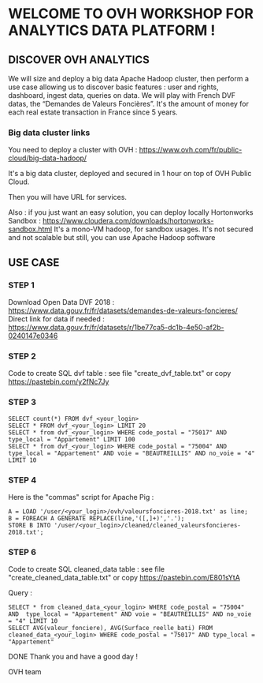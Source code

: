 # WELCOME TO OVH WORKSHOP FOR ANALYTICS DATA PLATFORM !




## DISCOVER OVH ANALYTICS

We will size and deploy a big data Apache Hadoop cluster, then perform a use case allowing us to discover basic features : user and rights, dashboard, ingest data, queries on data.
We will play with French DVF datas, the “Demandes de Valeurs Foncières”.
It's the amount of money for each real estate transaction in France since 5 years.


### Big data cluster links

You need to deploy a cluster with OVH : https://www.ovh.com/fr/public-cloud/big-data-hadoop/

It's a big data cluster, deployed and secured in 1 hour on top of OVH Public Cloud.

Then you will have URL for services.

Also : if you just want an easy solution, you can deploy locally Hortonworks Sandbox : 
https://www.cloudera.com/downloads/hortonworks-sandbox.html
It's a mono-VM hadoop, for sandbox usages. It's not secured and not scalable but still, you can use Apache Hadoop software



## USE CASE

### STEP 1

Download Open Data DVF 2018 : https://www.data.gouv.fr/fr/datasets/demandes-de-valeurs-foncieres/ 
Direct link for data if needed : https://www.data.gouv.fr/fr/datasets/r/1be77ca5-dc1b-4e50-af2b-0240147e0346


### STEP 2

Code to create SQL dvf table : see file "create_dvf_table.txt" or copy https://pastebin.com/y2fNc7Jy


### STEP 3

```
SELECT count(*) FROM dvf_<your_login>
SELECT * FROM dvf_<your_login> LIMIT 20
SELECT * from dvf_<your_login> WHERE code_postal = "75017" AND  type_local = "Appartement" LIMIT 100
SELECT * from dvf_<your_login> WHERE code_postal = "75004" AND  type_local = "Appartement" AND voie = "BEAUTREILLIS" AND no_voie = "4" LIMIT 10
```

### STEP 4

Here is the "commas" script for Apache Pig :

```
A = LOAD '/user/<your_login>/ovh/valeursfoncieres-2018.txt' as line;  
B = FOREACH A GENERATE REPLACE(line,'([,]+)','.');  
STORE B INTO '/user/<your_login>/cleaned/cleaned_valeursfoncieres-2018.txt';
```


### STEP 6

Code to create SQL cleaned_data table : see file "create_cleaned_data_table.txt" or copy https://pastebin.com/E801sYtA

Query : 

```
SELECT * from cleaned_data_<your_login> WHERE code_postal = "75004" AND  type_local = "Appartement" AND voie = "BEAUTREILLIS" AND no_voie = "4" LIMIT 10
SELECT AVG(valeur_fonciere), AVG(Surface_reelle_bati) FROM cleaned_data_<your_login> WHERE code_postal = "75017" AND type_local = "Appartement"
```

DONE
Thank you and have a good day !

OVH team